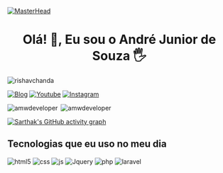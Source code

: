[![MasterHead](https://64.media.tumblr.com/75ee871c3c70501014511f527b342213/74bb6bc1ad2987d5-a1/s1280x1920/ae89e529ec10b97daff14c6aa3db56e663fbe416.gif?token=eyJ0eXAiOiJKV1QiLCJhbGciOiJIUzI1NiJ9.eyJpc3MiOiJ1cm46YXBwOjdlMGQxODg5ODIyNjQzNzNhNWYwZDQxNWVhMGQyNmUwIiwic3ViIjoidXJuOmFwcDo3ZTBkMTg4OTgyMjY0MzczYTVmMGQ0MTVlYTBkMjZlMCIsImF1ZCI6WyJ1cm46c2VydmljZTpmaWxlLmRvd25sb2FkIl0sIm9iaiI6W1t7InBhdGgiOiIvZi8xMmNiZThhNC1mNTVjLTRiNDAtODViYi1kOGUxNDA1ZTdiODQvZDloMDN2Yi0xNWY2ZGUzOC1iNjhjLTQwNDctYWVhOS04NjkyNzkzOWM0MGYuZ2lmIn1dXX0.mgXRYzWKQXJ5HimPXPiAejPOVncc-RlQuj4UeWeen5A)](https://rishavchanda.io)
<h1 align="center">Olá! 👋,  Eu sou o André Junior de Souza 🖐️</h1>

<p align="left"> <img src="https://komarev.com/ghpvc/?username=amwdeveloper&label=Profile%20views&color=0e75b6&style=flat" alt="rishavchanda" /> </p>

[![Blog](https://img.shields.io/website?label=AMWDeveloper.com.br&style=for-the-badge&url=https://amwdeveloper.com.br/)](https://amwdeveloper.com.br)
[![Youtube](https://img.shields.io/badge/YouTube-FF0000?style=for-the-badge&logo=youtube&logoColor=white)](https://youtube.com/c/sujeitoprogramador)
[![Instagram](https://img.shields.io/badge/Instagram-E4405F?style=for-the-badge&logo=instagram&logoColor=white)](https://instagram.com/amwdeveloper)

<p><img align="left" src="https://github-readme-stats.vercel.app/api/top-langs?username=amwdeveloper&show_icons=true&locale=en&layout=compact&theme=tokyonight" alt="amwdeveloper" /></p>

<p>&nbsp;<img src="https://github-readme-stats.vercel.app/api?username=amwdeveloper&show_icons=true&locale=en&theme=tokyonight" alt="amwdeveloper" /></p>


[![Sarthak's GitHub activity graph](https://activity-graph.herokuapp.com/graph?username=amwdeveloper&&theme=xcode)](https://github.com/amwdeveloper)

## Tecnologias que eu uso no meu dia

<div style="display: inline_block">
  <img align="center" alt="html5" src="https://img.shields.io/badge/HTML5-E34F26?style=for-the-badge&logo=html5&logoColor=white" />
  <img align="center" alt="css" src="https://img.shields.io/badge/CSS3-1572B6?style=for-the-badge&logo=css3&logoColor=white" />
  <img align="center" alt="js" src="https://img.shields.io/badge/JavaScript-F7DF1E?style=for-the-badge&logo=javascript&logoColor=black" />
   <img align="center" alt="Jquery" src="https://img.shields.io/badge/jQuery-0769AD?style=for-the-badge&logo=jquery&logoColor=white" />
  <img align="center" alt="php" src="https://img.shields.io/badge/PHP-777BB4?style=for-the-badge&logo=php&logoColor=white" />
  <img align="center" alt="laravel" src="https://img.shields.io/badge/Laravel-FF2D20?style=for-the-badge&logo=laravel&logoColor=white" />
</div>

